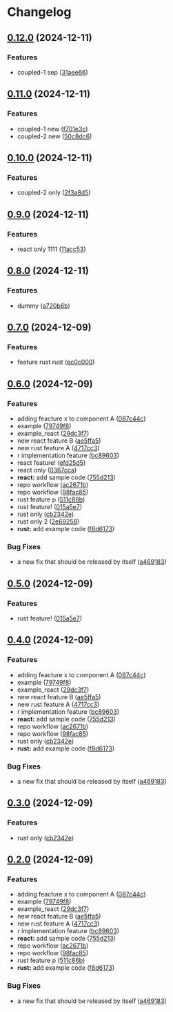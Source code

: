 # Changelog

## [0.12.0](https://github.com/safizn/release-please-monorepo-example-forked/compare/app@v0.11.0...app@v0.12.0) (2024-12-11)


### Features

* coupled-1 sep ([31aee66](https://github.com/safizn/release-please-monorepo-example-forked/commit/31aee6611e89e2570d95146829cad039284b1706))

## [0.11.0](https://github.com/safizn/release-please-monorepo-example-forked/compare/app@v0.10.0...app@v0.11.0) (2024-12-11)


### Features

* coupled-1 new ([f701e3c](https://github.com/safizn/release-please-monorepo-example-forked/commit/f701e3cc343d56bfd6c3de800ccfeb70d04b2405))
* coupled-2 new ([50c8dc6](https://github.com/safizn/release-please-monorepo-example-forked/commit/50c8dc66df1f2fb6bc3f86be06de7b8164f7bf17))

## [0.10.0](https://github.com/safizn/release-please-monorepo-example-forked/compare/app@v0.9.0...app@v0.10.0) (2024-12-11)


### Features

* coupled-2 only ([2f3a8d5](https://github.com/safizn/release-please-monorepo-example-forked/commit/2f3a8d53c9a42aafd5791698fc75b8fa20cfb11e))

## [0.9.0](https://github.com/safizn/release-please-monorepo-example-forked/compare/app@v0.8.0...app@v0.9.0) (2024-12-11)


### Features

* react only 1111 ([11acc53](https://github.com/safizn/release-please-monorepo-example-forked/commit/11acc53be29bebab86dd41283209b3b6a5b9972d))

## [0.8.0](https://github.com/safizn/release-please-monorepo-example-forked/compare/app@v0.7.0...app@v0.8.0) (2024-12-11)


### Features

* dummy ([a720b6b](https://github.com/safizn/release-please-monorepo-example-forked/commit/a720b6b3f218bf4b9913acad6f67adcad8c5426f))

## [0.7.0](https://github.com/safizn/release-please-monorepo-example-forked/compare/app@v0.6.0...app@v0.7.0) (2024-12-09)


### Features

* feature rust rust ([ec0c000](https://github.com/safizn/release-please-monorepo-example-forked/commit/ec0c000d525bb99f35d1af15795c28426e22b78b))

## [0.6.0](https://github.com/safizn/release-please-monorepo-example-forked/compare/app-v0.5.0...app@v0.6.0) (2024-12-09)


### Features

* adding feacture x to component A ([087c44c](https://github.com/safizn/release-please-monorepo-example-forked/commit/087c44c7986d064eaade722840c6564cca2c5232))
* example ([79749f8](https://github.com/safizn/release-please-monorepo-example-forked/commit/79749f8d4aad5d7fa894763708d81b3e78cda8ba))
* example_react ([29dc3f7](https://github.com/safizn/release-please-monorepo-example-forked/commit/29dc3f75ced7c11161ceb3ac1de95bc8f68e0e68))
* new react feature B ([ae5ffa5](https://github.com/safizn/release-please-monorepo-example-forked/commit/ae5ffa535924905901d9242542255bdaf821b9dd))
* new rust feature A ([4717cc3](https://github.com/safizn/release-please-monorepo-example-forked/commit/4717cc3da98cff064118595f1a9eeac7dd2741f8))
* r implementation feature ([bc89603](https://github.com/safizn/release-please-monorepo-example-forked/commit/bc896032a5284f5086af8a4be66081539d766d79))
* react feature! ([efd25d5](https://github.com/safizn/release-please-monorepo-example-forked/commit/efd25d5bd889753cc903b260da87e1df183c4f9e))
* react only ([0367cca](https://github.com/safizn/release-please-monorepo-example-forked/commit/0367cca061068f2c5079772459f183915669c6b9))
* **react:** add sample code ([755d213](https://github.com/safizn/release-please-monorepo-example-forked/commit/755d2133dde08b8e1aeb2012256ee58b934fc346))
* repo workflow ([ac2671b](https://github.com/safizn/release-please-monorepo-example-forked/commit/ac2671bd756ced191ef9340e07f27755633e6b40))
* repo workflow ([98fac85](https://github.com/safizn/release-please-monorepo-example-forked/commit/98fac85ffe57b398a0a96a78f09e23a426bab4f5))
* rust feature p ([511c86b](https://github.com/safizn/release-please-monorepo-example-forked/commit/511c86b9c63214e011bdde4ae2e29a036c8910b2))
* rust feature! ([015a5e7](https://github.com/safizn/release-please-monorepo-example-forked/commit/015a5e7e2feede1ae451af482162a262dcebd5bf))
* rust only ([cb2342e](https://github.com/safizn/release-please-monorepo-example-forked/commit/cb2342e0d2a66a75a8dc7bac3c993ab6966b9447))
* rust only 2 ([2e69258](https://github.com/safizn/release-please-monorepo-example-forked/commit/2e6925814119cd3f9fb14f400f86400ec94ffb22))
* **rust:** add example code ([f8d6173](https://github.com/safizn/release-please-monorepo-example-forked/commit/f8d61736e63e4c1baf1d881c50556fa0ba6829d0))


### Bug Fixes

* a new fix that should be released by itself ([a469183](https://github.com/safizn/release-please-monorepo-example-forked/commit/a469183c04aa5fa3f238c4108152d4740425f327))

## [0.5.0](https://github.com/safizn/release-please-monorepo-example-forked/compare/root-app@v0.4.0...root-app@v0.5.0) (2024-12-09)


### Features

* rust feature! ([015a5e7](https://github.com/safizn/release-please-monorepo-example-forked/commit/015a5e7e2feede1ae451af482162a262dcebd5bf))

## [0.4.0](https://github.com/safizn/release-please-monorepo-example-forked/compare/root-app-v0.3.0...root-app@v0.4.0) (2024-12-09)


### Features

* adding feacture x to component A ([087c44c](https://github.com/safizn/release-please-monorepo-example-forked/commit/087c44c7986d064eaade722840c6564cca2c5232))
* example ([79749f8](https://github.com/safizn/release-please-monorepo-example-forked/commit/79749f8d4aad5d7fa894763708d81b3e78cda8ba))
* example_react ([29dc3f7](https://github.com/safizn/release-please-monorepo-example-forked/commit/29dc3f75ced7c11161ceb3ac1de95bc8f68e0e68))
* new react feature B ([ae5ffa5](https://github.com/safizn/release-please-monorepo-example-forked/commit/ae5ffa535924905901d9242542255bdaf821b9dd))
* new rust feature A ([4717cc3](https://github.com/safizn/release-please-monorepo-example-forked/commit/4717cc3da98cff064118595f1a9eeac7dd2741f8))
* r implementation feature ([bc89603](https://github.com/safizn/release-please-monorepo-example-forked/commit/bc896032a5284f5086af8a4be66081539d766d79))
* **react:** add sample code ([755d213](https://github.com/safizn/release-please-monorepo-example-forked/commit/755d2133dde08b8e1aeb2012256ee58b934fc346))
* repo workflow ([ac2671b](https://github.com/safizn/release-please-monorepo-example-forked/commit/ac2671bd756ced191ef9340e07f27755633e6b40))
* repo workflow ([98fac85](https://github.com/safizn/release-please-monorepo-example-forked/commit/98fac85ffe57b398a0a96a78f09e23a426bab4f5))
* rust only ([cb2342e](https://github.com/safizn/release-please-monorepo-example-forked/commit/cb2342e0d2a66a75a8dc7bac3c993ab6966b9447))
* **rust:** add example code ([f8d6173](https://github.com/safizn/release-please-monorepo-example-forked/commit/f8d61736e63e4c1baf1d881c50556fa0ba6829d0))


### Bug Fixes

* a new fix that should be released by itself ([a469183](https://github.com/safizn/release-please-monorepo-example-forked/commit/a469183c04aa5fa3f238c4108152d4740425f327))

## [0.3.0](https://github.com/safizn/release-please-monorepo-example-forked/compare/root-app@v0.2.0...root-app@v0.3.0) (2024-12-09)


### Features

* rust only ([cb2342e](https://github.com/safizn/release-please-monorepo-example-forked/commit/cb2342e0d2a66a75a8dc7bac3c993ab6966b9447))

## [0.2.0](https://github.com/safizn/release-please-monorepo-example-forked/compare/root-app-v0.1.0...root-app@v0.2.0) (2024-12-09)


### Features

* adding feacture x to component A ([087c44c](https://github.com/safizn/release-please-monorepo-example-forked/commit/087c44c7986d064eaade722840c6564cca2c5232))
* example ([79749f8](https://github.com/safizn/release-please-monorepo-example-forked/commit/79749f8d4aad5d7fa894763708d81b3e78cda8ba))
* example_react ([29dc3f7](https://github.com/safizn/release-please-monorepo-example-forked/commit/29dc3f75ced7c11161ceb3ac1de95bc8f68e0e68))
* new react feature B ([ae5ffa5](https://github.com/safizn/release-please-monorepo-example-forked/commit/ae5ffa535924905901d9242542255bdaf821b9dd))
* new rust feature A ([4717cc3](https://github.com/safizn/release-please-monorepo-example-forked/commit/4717cc3da98cff064118595f1a9eeac7dd2741f8))
* r implementation feature ([bc89603](https://github.com/safizn/release-please-monorepo-example-forked/commit/bc896032a5284f5086af8a4be66081539d766d79))
* **react:** add sample code ([755d213](https://github.com/safizn/release-please-monorepo-example-forked/commit/755d2133dde08b8e1aeb2012256ee58b934fc346))
* repo workflow ([ac2671b](https://github.com/safizn/release-please-monorepo-example-forked/commit/ac2671bd756ced191ef9340e07f27755633e6b40))
* repo workflow ([98fac85](https://github.com/safizn/release-please-monorepo-example-forked/commit/98fac85ffe57b398a0a96a78f09e23a426bab4f5))
* rust feature p ([511c86b](https://github.com/safizn/release-please-monorepo-example-forked/commit/511c86b9c63214e011bdde4ae2e29a036c8910b2))
* **rust:** add example code ([f8d6173](https://github.com/safizn/release-please-monorepo-example-forked/commit/f8d61736e63e4c1baf1d881c50556fa0ba6829d0))


### Bug Fixes

* a new fix that should be released by itself ([a469183](https://github.com/safizn/release-please-monorepo-example-forked/commit/a469183c04aa5fa3f238c4108152d4740425f327))
